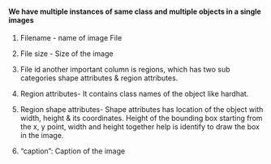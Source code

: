 #### We have multiple instances of same class and multiple objects in a single images

1.	Filename - name of image File

2.	File size - Size of the image

3.	File id another important column is regions, which has two sub categories shape attributes & region attributes.

4.	Region attributes- It contains class names of the object like hardhat.

5.	Region shape attributes- Shape attributes has location of the object with width, height & its coordinates. Height of the bounding box starting from the x, y point, width and height together help is identify to draw the box in the image.

6.	“caption”:  Caption of the image 


